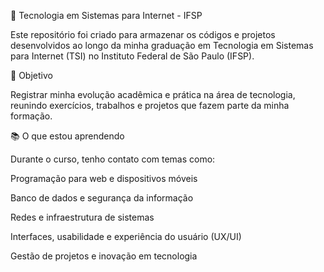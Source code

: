 📘 Tecnologia em Sistemas para Internet - IFSP

Este repositório foi criado para armazenar os códigos e projetos desenvolvidos ao longo da minha graduação em Tecnologia em Sistemas para Internet (TSI) no Instituto Federal de São Paulo (IFSP).

🎯 Objetivo

Registrar minha evolução acadêmica e prática na área de tecnologia, reunindo exercícios, trabalhos e projetos que fazem parte da minha formação.

📚 O que estou aprendendo

Durante o curso, tenho contato com temas como:

Programação para web e dispositivos móveis

Banco de dados e segurança da informação

Redes e infraestrutura de sistemas

Interfaces, usabilidade e experiência do usuário (UX/UI)

Gestão de projetos e inovação em tecnologia